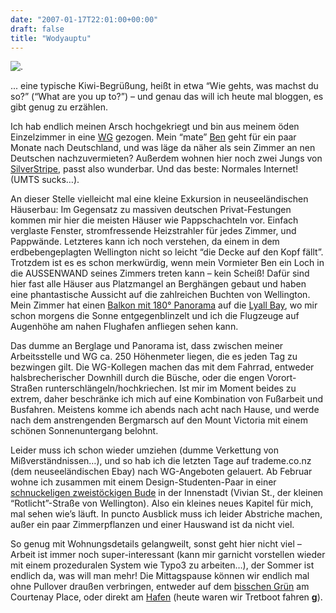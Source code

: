 ```yaml
---
date: "2007-01-17T22:01:00+00:00"
draft: false
title: "Wodyauptu"
---
```

![.](http://chillu.com/assets/blog_panorama_hataitai.jpg ".")

... eine typische Kiwi-Begrüßung, heißt in etwa “Wie gehts, was
machst du so?” (“What are you up to?”) – und genau das will ich
heute mal bloggen, es gibt genug zu erzählen.

Ich hab endlich meinen Arsch hochgekriegt und bin aus meinem öden
Einzelzimmer in eine
[WG](http://maps.google.com/maps?f=q&hl=en&q=upoko+st+wellington&sll=-41.336027,174.800034&sspn=0.038216,0.088406&ie=UTF8&z=18&ll=-41.299686,174.79476&spn=0.00239,0.005525&t=k&om=1)
gezogen. Mein “mate” [Ben](http://bennolan.com) geht für ein paar
Monate nach Deutschland, und was läge da näher als sein Zimmer an
nen Deutschen nachzuvermieten? Außerdem wohnen hier noch zwei Jungs
von [SilverStripe](http://www.silverstripe.com), passt also
wunderbar. Und das beste: Normales Internet! (UMTS sucks…).

An dieser Stelle vielleicht mal eine kleine Exkursion in
neuseeländischen Häuserbau: Im Gegensatz zu massiven deutschen
Privat-Festungen kommen mir hier die meisten Häuser wie
Pappschachteln vor. Einfach verglaste Fenster, stromfressende
Heizstrahler für jedes Zimmer, und Pappwände. Letzteres kann ich
noch verstehen, da einem in dem erdbebengeplagten Wellington nicht
so leicht “die Decke auf den Kopf fällt”. Trotzdem ist es es schon
merkwürdig, wenn mein Vormieter Ben ein Loch in die AUSSENWAND
seines Zimmers treten kann – kein Scheiß! Dafür sind hier fast alle
Häuser aus Platzmangel an Berghängen gebaut und haben eine
phantastische Aussicht auf die zahlreichen Buchten von Wellington.
Mein Zimmer hat einen
[Balkon mit 180° Panorama](http://www.flickr.com/photos/chillu/361442800/)
auf die
[Lyall Bay](http://maps.google.com/maps?f=q&hl=en&q=Lyall+Bay,+Wellington,+New+Zealand&ie=UTF8&sll=-41.294948,174.774217&sspn=0.00239,0.003766&z=14&ll=-41.336027,174.800034&spn=0.038216,0.088406&t=k&om=1),
wo mir schon morgens die Sonne entgegenblinzelt und ich die
Flugzeuge auf Augenhöhe am nahen Flughafen anfliegen sehen kann.

Das dumme an Berglage und Panorama ist, dass zwischen meiner
Arbeitsstelle und WG ca. 250 Höhenmeter liegen, die es jeden Tag zu
bezwingen gilt. Die WG-Kollegen machen das mit dem Fahrrad,
entweder halsbrecherischer Downhill durch die Büsche, oder die
engen Vorort-Straßen runterschlängeln/hochkriechen. Ist mir im
Moment beides zu extrem, daher beschränke ich mich auf eine
Kombination von Fußarbeit und Busfahren. Meistens komme ich abends
nach acht nach Hause, und werde nach dem anstrengenden Bergmarsch
auf den Mount Victoria mit einem schönen Sonnenuntergang belohnt.

Leider muss ich schon wieder umziehen (dumme Verkettung von
Mißverständnissen…), und so hab ich die letzten Tage auf
trademe.co.nz (dem neuseeländischen Ebay) nach WG-Angeboten
gelauert. Ab Februar wohne ich zusammen mit einem
Design-Studenten-Paar in einer
[schnuckeligen zweistöckigen Bude](http://maps.google.com/maps?f=q&hl=en&q=vivian+st+wellington&sll=-41.292701,174.774306&sspn=0.00239,0.005525&ie=UTF8&z=19&ll=-41.294948,174.774217&spn=0.001195,0.002763&t=k&om=1)
in der Innenstadt (Vivian St., der kleinen “Rotlicht”-Straße von
Wellington). Also ein kleines neues Kapitel für mich, mal sehen
wie’s läuft. In puncto Ausblick muss ich leider Abstriche machen,
außer ein paar Zimmerpflanzen und einer Hauswand ist da nicht
viel.

So genug mit Wohnungsdetails gelangweilt, sonst geht hier nicht
viel – Arbeit ist immer noch super-interessant (kann mir garnicht
vorstellen wieder mit einem prozeduralen System wie Typo3 zu
arbeiten…), der Sommer ist endlich da, was will man mehr! Die
Mittagspause können wir endlich mal ohne Pullover draußen
verbringen, entweder auf dem
[bisschen Grün](http://maps.google.com/maps?f=q&hl=en&q=courtenay+place+wellington&sll=37.0625,-95.677068&sspn=41.139534,61.699219&ie=UTF8&z=19&ll=-41.292842,174.779257&spn=0.001195,0.002763&t=k&om=1)
am Courtenay Place, oder direkt am
[Hafen](http://maps.google.com/maps?f=q&hl=en&q=courtenay+place+wellington&sll=37.0625,-95.677068&sspn=41.139534,61.699219&ie=UTF8&om=1&z=18&ll=-41.288449,174.779421&spn=0.00239,0.005525&t=k&iwloc=addr)
(heute waren wir Tretboot fahren **g**).



